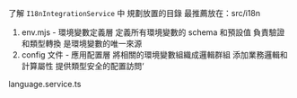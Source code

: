 了解 `I18nIntegrationService` 中
規劃放置的目錄
最推薦放在：src/i18n

1. env.mjs - 環境變數定義層
   定義所有環境變數的 schema 和預設值
   負責驗證和類型轉換
   是環境變數的唯一來源
2. config 文件 - 應用配置層
   將相關的環境變數組織成邏輯群組
   添加業務邏輯和計算屬性
   提供類型安全的配置訪問‘

language.service.ts
